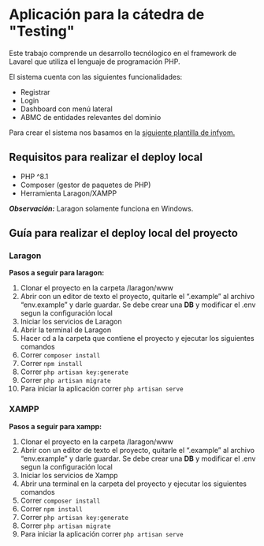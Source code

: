 # Aplicación para la cátedra de "Testing"

Este trabajo comprende un desarrollo tecnólogico en el framework de Lavarel que utiliza el lenguaje de programación PHP. 

El sistema cuenta con las siguientes funcionalidades:
- Registrar
- Login
- Dashboard con menú lateral
- ABMC de entidades relevantes del dominio

Para crear el sistema nos basamos en la [siguiente plantilla de infyom.](https://infyom.com/open-source/laravelgenerator/docs/8.0/boilerplates)

## Requisitos para realizar el deploy local
- PHP ^8.1
- Composer (gestor de paquetes de PHP)
- Herramienta Laragon/XAMPP

**_Observación:_** Laragon solamente funciona en Windows. 

## Guía para realizar el deploy local del proyecto
### Laragon
<b>Pasos a seguir para laragon:</b>
1. Clonar el proyecto en la carpeta /laragon/www
2. Abrir con un editor de texto el proyecto, quitarle el “.example” al archivo “env.example” y darle guardar. Se debe crear una **DB** y modificar el .env segun la configuración local
3. Iniciar los servicios de Laragon
4. Abrir la terminal de Laragon
5. Hacer cd a la carpeta que contiene el proyecto y ejecutar los siguientes comandos
6. Correr `composer install`
7. Correr `npm install`
8. Correr `php artisan key:generate`
9. Correr `php artisan migrate`
10. Para iniciar la aplicación correr `php artisan serve`

### XAMPP
<b>Pasos a seguir para xampp:</b>
1. Clonar el proyecto en la carpeta /laragon/www
2. Abrir con un editor de texto el proyecto, quitarle el “.example” al archivo “env.example” y darle guardar. Se debe crear una **DB** y modificar el .env segun la configuración local
3. Iniciar los servicios de Xampp
4. Abrir una terminal en la carpeta del proyecto y ejecutar los siguientes comandos
5. Correr `composer install`
6. Correr `npm install`
7. Correr `php artisan key:generate`
8. Correr `php artisan migrate`
9. Para iniciar la aplicación correr `php artisan serve`

